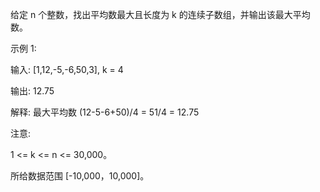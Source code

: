 给定 n 个整数，找出平均数最大且长度为 k 的连续子数组，并输出该最大平均数。

示例 1:

输入: [1,12,-5,-6,50,3], k = 4

输出: 12.75

解释: 最大平均数 (12-5-6+50)/4 = 51/4 = 12.75
 

注意:

1 <= k <= n <= 30,000。

所给数据范围 [-10,000，10,000]。

